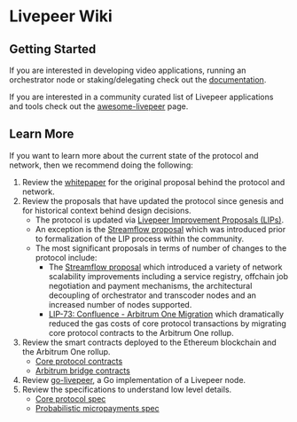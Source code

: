 # Livepeer Wiki

## Getting Started

If you are interested in developing video applications, running an orchestrator node or staking/delegating check out the [documentation](https://docs.livepeer.org/).

If you are interested in a community curated list of Livepeer applications and tools check out the [awesome-livepeer](https://github.com/livepeer/awesome-livepeer) page.

## Learn More

If you want to learn more about the current state of the protocol and network, then we recommend doing the following:

1. Review the [whitepaper](https://github.com/livepeer/wiki/blob/master/WHITEPAPER.md) for the original proposal behind the protocol and network.
2. Review the proposals that have updated the protocol since genesis and for historical context behind design decisions.
	- The protocol is updated via [Livepeer Improvement Proposals (LIPs)](https://github.com/livepeer/LIPs).
	- An exception is the [Streamflow proposal](https://github.com/livepeer/wiki/blob/master/STREAMFLOW.md) which was introduced prior to formalization of the LIP process within the community. 
	- The most significant proposals in terms of number of changes to the protocol include:
		- The [Streamflow proposal](https://github.com/livepeer/wiki/blob/master/STREAMFLOW.md) which introduced a variety of network scalability improvements including a service registry, offchain job negotiation and payment mechanisms, the architectural decoupling of orchestrator and transcoder nodes and an increased number of nodes supported.
		- [LIP-73: Confluence - Arbitrum One Migration](https://github.com/livepeer/LIPs/blob/master/LIPs/LIP-73.md) which dramatically reduced the gas costs of core protocol transactions by migrating core protocol contracts to the Arbitrum One rollup.
3. Review the smart contracts deployed to the Ethereum blockchain and the Arbitrum One rollup.
	- [Core protocol contracts](https://github.com/livepeer/protocol)
	- [Arbitrum bridge contracts](https://github.com/livepeer/arbitrum-lpt-bridge)
4. Review [go-livepeer](https://github.com/livepeer/go-livepeer/tree/master), a Go implementation of a Livepeer node.
5. Review the specifications to understand low level details.
	- [Core protocol spec](https://github.com/livepeer/wiki/blob/master/spec/streamflow/spec.md)
	- [Probabilistic micropayments spec](https://github.com/livepeer/wiki/blob/master/spec/streamflow/pm.md)